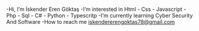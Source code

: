 -Hi, I’m İskender Eren Göktaş
-I’m interested in Html - Css - Javascript - Php - Sql - C# - Python - Typescritp
-I’m currently learning Cyber Security And Software
-How to reach me iskendererengoktas78@gmail.com

<!---
- 👋 Hi, I’m @İskender Eren Göktaş
- 👀 I’m interested in Html - Css - Javascript - Php - Sql - C# - Python - Tyoescritp
- 🌱 I’m currently learning Cyber Security And Software
- 📫 How to reach me iskendererengoktas78@gmail.com
--->
